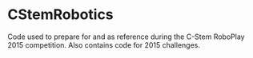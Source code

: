 # CStemRobotics
Code used to prepare for and as reference during the C-Stem RoboPlay 2015 competition. Also contains code for 2015 challenges.
